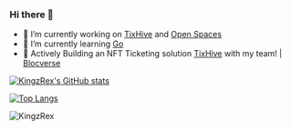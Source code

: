 ### Hi there 👋

<!--
**KingzRex/KingzRex** is a ✨ _special_ ✨ repository because its `README.md` (this file) appears on your GitHub profile.

Here are some ideas to get you started: -->
- 🔭 I’m currently working on
    [TixHive](https://www.tixHive.com/)
    and
    [Open Spaces](https://github.com/joshDamian/open-spaces)
- 🌱 I’m currently learning [Go](https://golang.org/)
- 👯 Actively Building an NFT Ticketing solution [TixHive](https://www.tixhive.com/) with my team!  | [Blocverse](https://github.com/Blocverse01)
<!-- - 🤔 I’m looking for help with ...
- 💬 Ask me about ...
- 📫 How to reach me: ...
- 😄 Pronouns: ...
- ⚡ Fun fact: ... -->



[![KingzRex's GitHub stats](https://github-readme-stats.vercel.app/api?username=KingzRex&show_icons=true&locale=en&count_private=true&count_public=true)](https://github.com/KingzRex/github-readme-stats)

[![Top Langs](https://github-readme-stats.vercel.app/api/top-langs/?username=KingzRex&langs_count=10&layout=compact)](https://github.com/KingzRex/github-readme-stats)

<p><img align="center" src="https://github-readme-streak-stats.herokuapp.com/?user=KingzRex&" alt="KingzRex" /></p>
